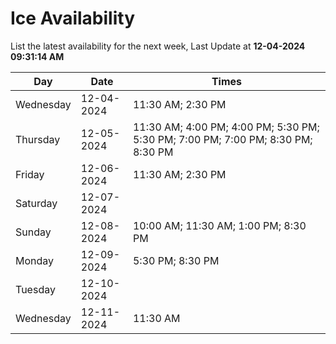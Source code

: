 # Ice Availability

List the latest availability for the next week, Last Update at **12-04-2024 09:31:14 AM**

| Day         | Date        | Times       |
| ----------- | ----------- | ----------- |
|Wednesday|12-04-2024|11:30 AM; 2:30 PM|
|Thursday|12-05-2024|11:30 AM; 4:00 PM; 4:00 PM; 5:30 PM; 5:30 PM; 7:00 PM; 7:00 PM; 8:30 PM; 8:30 PM|
|Friday|12-06-2024|11:30 AM; 2:30 PM|
|Saturday|12-07-2024||
|Sunday|12-08-2024|10:00 AM; 11:30 AM; 1:00 PM; 8:30 PM|
|Monday|12-09-2024|5:30 PM; 8:30 PM|
|Tuesday|12-10-2024||
|Wednesday|12-11-2024|11:30 AM|

